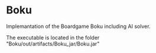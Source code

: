 # Boku
Implemantation of the Boardgame Boku including AI solver.

The executable is located in the folder "Boku/out/artifacts/Boku_jar/Boku.jar"
